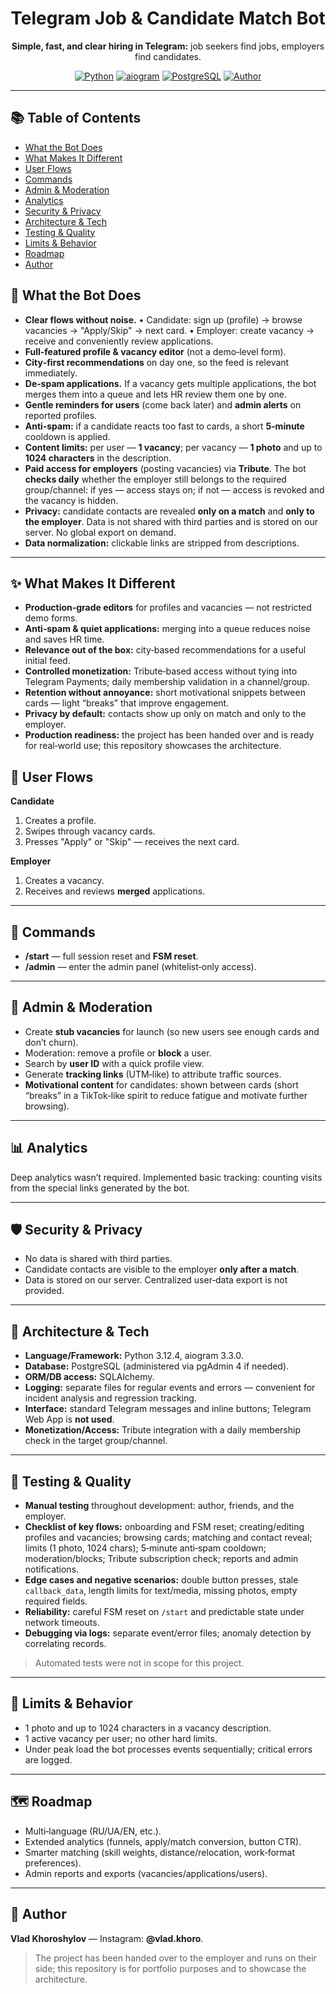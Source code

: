 <div align="center">
  <h1>Telegram Job & Candidate Match Bot</h1>
  <p><strong>Simple, fast, and clear hiring in Telegram:</strong> job seekers find jobs, employers find candidates.</p>
  <p>
    <a href="#"><img alt="Python" src="https://img.shields.io/badge/Python-3.12-3776AB?logo=python&logoColor=white"></a>
    <a href="#"><img alt="aiogram" src="https://img.shields.io/badge/aiogram-3.3-2C2D72"></a>
    <a href="#"><img alt="PostgreSQL" src="https://img.shields.io/badge/PostgreSQL-336791?logo=postgresql&logoColor=white"></a>
    <a href="https://instagram.com/vlad.khoro"><img alt="Author" src="https://img.shields.io/badge/Author-Vlad%20Khoroshilov-8A2BE2"></a>
  </p>
  <!-- Optional banner image for a nicer GitHub look -->
  <!-- <img src="docs/cover.png" alt="Project cover" width="900"> -->
</div>

---

## 📚 Table of Contents

* [What the Bot Does](#features)
* [What Makes It Different](#diff)
* [User Flows](#flows)
* [Commands](#commands)
* [Admin & Moderation](#admin)
* [Analytics](#analytics)
* [Security & Privacy](#privacy)
* [Architecture & Tech](#tech)
* [Testing & Quality](#quality)
* [Limits & Behavior](#limits)
* [Roadmap](#roadmap)
* [Author](#author)

## 🎯 What the Bot Does <a id="features"></a>

* **Clear flows without noise.**
  • Candidate: sign up (profile) → browse vacancies → "Apply/Skip" → next card.
  • Employer: create vacancy → receive and conveniently review applications.
* **Full‑featured profile & vacancy editor** (not a demo‑level form).
* **City‑first recommendations** on day one, so the feed is relevant immediately.
* **De‑spam applications.** If a vacancy gets multiple applications, the bot merges them into a queue and lets HR review them one by one.
* **Gentle reminders for users** (come back later) and **admin alerts** on reported profiles.
* **Anti‑spam:** if a candidate reacts too fast to cards, a short **5‑minute** cooldown is applied.
* **Content limits:** per user — **1 vacancy**; per vacancy — **1 photo** and up to **1024 characters** in the description.
* **Paid access for employers** (posting vacancies) via **Tribute**. The bot **checks daily** whether the employer still belongs to the required group/channel: if yes — access stays on; if not — access is revoked and the vacancy is hidden.
* **Privacy:** candidate contacts are revealed **only on a match** and **only to the employer**. Data is not shared with third parties and is stored on our server. No global export on demand.
* **Data normalization:** clickable links are stripped from descriptions.

---

## ✨ What Makes It Different <a id="diff"></a>

* **Production‑grade editors** for profiles and vacancies — not restricted demo forms.
* **Anti‑spam & quiet applications:** merging into a queue reduces noise and saves HR time.
* **Relevance out of the box:** city‑based recommendations for a useful initial feed.
* **Controlled monetization:** Tribute‑based access without tying into Telegram Payments; daily membership validation in a channel/group.
* **Retention without annoyance:** short motivational snippets between cards — light “breaks” that improve engagement.
* **Privacy by default:** contacts show up only on match and only to the employer.
* **Production readiness:** the project has been handed over and is ready for real‑world use; this repository showcases the architecture.

## 🧭 User Flows <a id="flows"></a>

**Candidate**

1. Creates a profile.
2. Swipes through vacancy cards.
3. Presses "Apply" or "Skip" — receives the next card.

**Employer**

1. Creates a vacancy.
2. Receives and reviews **merged** applications.

---

## 💬 Commands <a id="commands"></a>

* **/start** — full session reset and **FSM reset**.
* **/admin** — enter the admin panel (whitelist‑only access).

---

## 🔧 Admin & Moderation <a id="admin"></a>

* Create **stub vacancies** for launch (so new users see enough cards and don’t churn).
* Moderation: remove a profile or **block** a user.
* Search by **user ID** with a quick profile view.
* Generate **tracking links** (UTM‑like) to attribute traffic sources.
* **Motivational content** for candidates: shown between cards (short “breaks” in a TikTok‑like spirit to reduce fatigue and motivate further browsing).

---

## 📊 Analytics <a id="analytics"></a>

Deep analytics wasn’t required. Implemented basic tracking: counting visits from the special links generated by the bot.

---

## 🛡️ Security & Privacy <a id="privacy"></a>

* No data is shared with third parties.
* Candidate contacts are visible to the employer **only after a match**.
* Data is stored on our server. Centralized user‑data export is not provided.

---

## 🧱 Architecture & Tech <a id="tech"></a>

* **Language/Framework:** Python 3.12.4, aiogram 3.3.0.
* **Database:** PostgreSQL (administered via pgAdmin 4 if needed).
* **ORM/DB access:** SQLAlchemy.
* **Logging:** separate files for regular events and errors — convenient for incident analysis and regression tracking.
* **Interface:** standard Telegram messages and inline buttons; Telegram Web App is **not used**.
* **Monetization/Access:** Tribute integration with a daily membership check in the target group/channel.

---

## 🧪 Testing & Quality <a id="quality"></a>

* **Manual testing** throughout development: author, friends, and the employer.
* **Checklist of key flows:** onboarding and FSM reset; creating/editing profiles and vacancies; browsing cards; matching and contact reveal; limits (1 photo, 1024 chars); 5‑minute anti‑spam cooldown; moderation/blocks; Tribute subscription check; reports and admin notifications.
* **Edge cases and negative scenarios:** double button presses, stale `callback_data`, length limits for text/media, missing photos, empty required fields.
* **Reliability:** careful FSM reset on `/start` and predictable state under network timeouts.
* **Debugging via logs:** separate event/error files; anomaly detection by correlating records.

> Automated tests were not in scope for this project.

---

## 🚧 Limits & Behavior <a id="limits"></a>

* 1 photo and up to 1024 characters in a vacancy description.
* 1 active vacancy per user; no other hard limits.
* Under peak load the bot processes events sequentially; critical errors are logged.

---

## 🗺️ Roadmap <a id="roadmap"></a>

* Multi‑language (RU/UA/EN, etc.).
* Extended analytics (funnels, apply/match conversion, button CTR).
* Smarter matching (skill weights, distance/relocation, work‑format preferences).
* Admin reports and exports (vacancies/applications/users).

---

## 👤 Author <a id="author"></a>

**Vlad Khoroshylov** — Instagram: **@vlad.khoro**.

> The project has been handed over to the employer and runs on their side; this repository is for portfolio purposes and to showcase the architecture.
